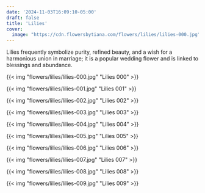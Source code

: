 ```yaml
---
date: '2024-11-03T16:09:10-05:00'
draft: false
title: 'Lilies'
cover:
  image: "https://cdn.flowersbytiana.com/flowers/lilies/lilies-000.jpg"
---
```


Lilies frequently symbolize purity, refined beauty, and a wish for a harmonious union in marriage; it is a popular wedding flower and is linked to blessings and abundance.

{{< img "flowers/lilies/lilies-000.jpg" "Lilies 000" >}}

{{< img "flowers/lilies/lilies-001.jpg" "Lilies 001" >}}

{{< img "flowers/lilies/lilies-002.jpg" "Lilies 002" >}}

{{< img "flowers/lilies/lilies-003.jpg" "Lilies 003" >}}

{{< img "flowers/lilies/lilies-004.jpg" "Lilies 004" >}}

{{< img "flowers/lilies/lilies-005.jpg" "Lilies 005" >}}

{{< img "flowers/lilies/lilies-006.jpg" "Lilies 006" >}}

{{< img "flowers/lilies/lilies-007.jpg" "Lilies 007" >}}

{{< img "flowers/lilies/lilies-008.jpg" "Lilies 008" >}}

{{< img "flowers/lilies/lilies-009.jpg" "Lilies 009" >}}